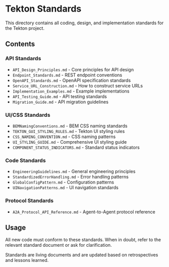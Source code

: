 # Tekton Standards

This directory contains all coding, design, and implementation standards for the Tekton project.

## Contents

### API Standards
- `API_Design_Principles.md` - Core principles for API design
- `Endpoint_Standards.md` - REST endpoint conventions
- `OpenAPI_Standards.md` - OpenAPI specification standards
- `Service_URL_Construction.md` - How to construct service URLs
- `Implementation_Examples.md` - Example implementations
- `API_Testing_Guide.md` - API testing standards
- `Migration_Guide.md` - API migration guidelines

### UI/CSS Standards
- `BEMNamingConventions.md` - BEM CSS naming standards
- `TEKTON_GUI_STYLING_RULES.md` - Tekton UI styling rules
- `CSS_NAMING_CONVENTION.md` - CSS naming patterns
- `UI_STYLING_GUIDE.md` - Comprehensive UI styling guide
- `COMPONENT_STATUS_INDICATORS.md` - Standard status indicators

### Code Standards
- `EngineeringGuidelines.md` - General engineering principles
- `StandardizedErrorHandling.md` - Error handling patterns
- `GlobalConfigPattern.md` - Configuration patterns
- `UINavigationPatterns.md` - UI navigation standards

### Protocol Standards
- `A2A_Protocol_API_Reference.md` - Agent-to-Agent protocol reference

## Usage

All new code must conform to these standards. When in doubt, refer to the relevant standard document or ask for clarification.

Standards are living documents and are updated based on retrospectives and lessons learned.